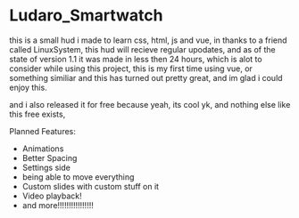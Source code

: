 # Ludaro_Smartwatch

this is a small hud i made to learn css, html, js and vue, in thanks to a friend called LinuxSystem, this hud will recieve regular upodates, and as of the state of version 1.1 it was made in less then 24 hours, which is alot to consider while using this project, this is my first time using vue, or something similiar and this has turned out pretty great, and im glad i could enjoy this.

and i also released it for free because yeah, its cool yk, and nothing else like this free exists,


Planned Features:

- Animations
- Better Spacing
- Settings side
- being able to move everything
- Custom slides with custom stuff on it
- Video playback!
- and more!!!!!!!!!!!!!!!!

